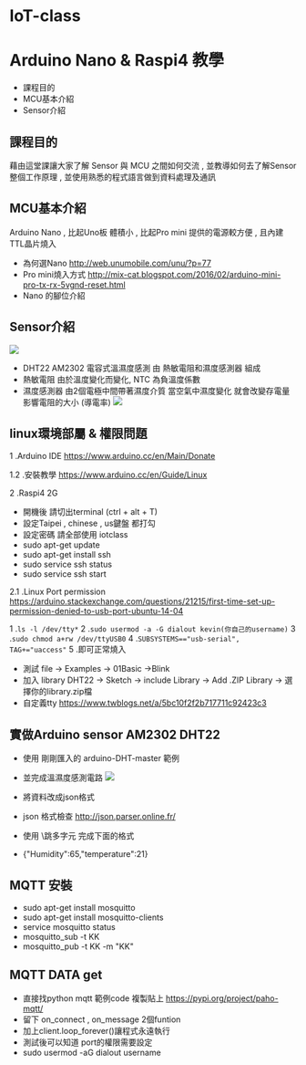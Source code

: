 # IoT-class
# Arduino Nano & Raspi4 教學

- 課程目的
- MCU基本介紹
- Sensor介紹

## 課程目的

藉由這堂課讓大家了解 Sensor 與 MCU 之間如何交流 , 並教導如何去了解Sensor整個工作原理 , 並使用熟悉的程式語言做到資料處理及通訊

## MCU基本介紹
Arduino Nano , 比起Uno板 體積小 , 比起Pro mini 提供的電源較方便 , 且內建TTL晶片燒入
- 為何選Nano http://web.unumobile.com/unu/?p=77
- Pro mini燒入方式 http://mix-cat.blogspot.com/2016/02/arduino-mini-pro-tx-rx-5vgnd-reset.html
- Nano 的腳位介紹

## Sensor介紹
![](https://i.imgur.com/3Fcj43p.png)

- DHT22 AM2302 電容式溫濕度感測 由 熱敏電阻和濕度感測器 組成
- 熱敏電阻 由於溫度變化而變化, NTC 為負溫度係數
- 濕度感測器 由2個電極中間帶著濕度介質 當空氣中濕度變化 就會改變存電量 影響電阻的大小 (導電率) 
![](https://i.imgur.com/3BgPTeY.jpg)



## linux環境部屬 & 權限問題
1 .Arduino IDE https://www.arduino.cc/en/Main/Donate

1.2 .安裝教學 https://www.arduino.cc/en/Guide/Linux

2 .Raspi4 2G 
- 開機後 請切出terminal (ctrl + alt + T)
- 設定Taipei , chinese , us鍵盤 都打勾
- 設定密碼 請全部使用 iotclass
- sudo apt-get update
- sudo apt-get install ssh 
- sudo service ssh status
- sudo service ssh start

2.1 .Linux Port permission https://arduino.stackexchange.com/questions/21215/first-time-set-up-permission-denied-to-usb-port-ubuntu-14-04

 1 .`ls -l /dev/tty*`
 2 .`sudo usermod -a -G dialout kevin(你自己的username)`
 3 .`sudo chmod a+rw /dev/ttyUSB0`
 4 .`SUBSYSTEMS=="usb-serial", TAG+="uaccess"`
 5 .即可正常燒入
 - 測試 file -> Examples -> 01Basic ->Blink
 - 加入 library DHT22 -> Sketch -> include Library -> Add .ZIP Library -> 選擇你的library.zip檔
 - 自定義tty https://www.twblogs.net/a/5bc10f2f2b717711c92423c3

## 實做Arduino sensor AM2302 DHT22
 - 使用 剛剛匯入的 arduino-DHT-master 範例
 - 並完成溫濕度感測電路 ![](https://i.imgur.com/TGW4rNE.jpg)

 - 將資料改成json格式
 - json 格式檢查 http://json.parser.online.fr/
 - 使用 \跳多字元 完成下面的格式
 - {"Humidity":65,"temperature":21}
 
## MQTT 安裝
 - sudo apt-get install mosquitto
 - sudo apt-get install mosquitto-clients
 - service mosquitto status
 - mosquitto_sub -t KK
 - mosquitto_pub -t KK -m "KK"

## MQTT DATA get
 - 直接找python mqtt 範例code 複製貼上 https://pypi.org/project/paho-mqtt/
 - 留下 on_connect , on_message 2個funtion
 - 加上client.loop_forever()讓程式永遠執行
 - 測試後可以知道 port的權限需要設定
 - sudo usermod -aG dialout username
